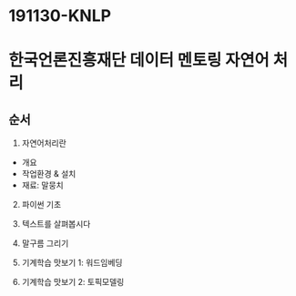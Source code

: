 # 191130-KNLP
# 한국언론진흥재단 데이터 멘토링 자연어 처리

## 순서
1. 자연어처리란
  * 개요
  * 작업환경 & 설치
  * 재료: 말뭉치

2. 파이썬 기초

3. 텍스트를 살펴봅시다

4. 말구름 그리기

5. 기계학습 맛보기 1: 워드임베딩

6. 기계학습 맛보기 2: 토픽모델링

